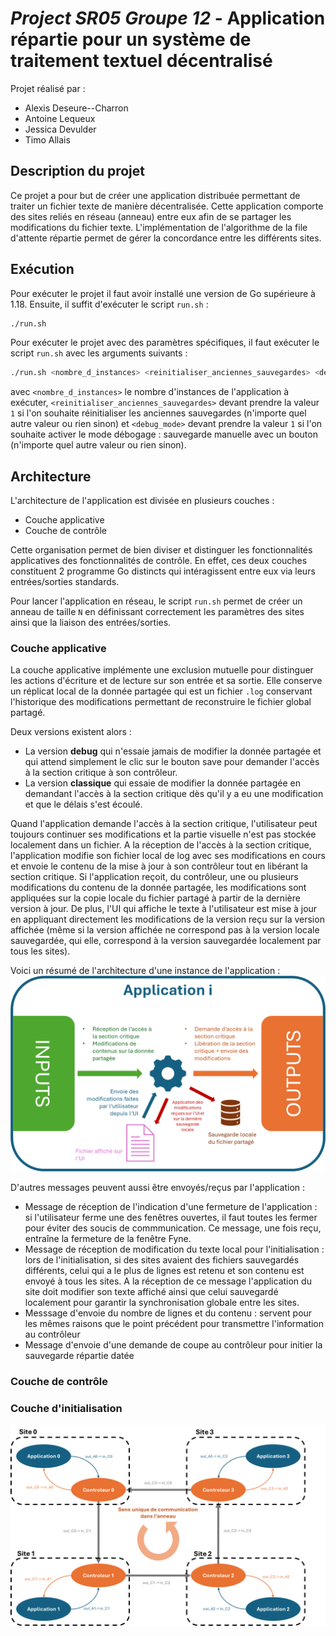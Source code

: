 # *Project SR05 Groupe 12* - Application répartie pour un système de traitement textuel décentralisé

Projet réalisé par : 
* Alexis Deseure--Charron
* Antoine Lequeux
* Jessica Devulder
* Timo Allais

## Description du projet

Ce projet a pour but de créer une application distribuée permettant de traiter un fichier texte de manière décentralisée. Cette application comporte des sites reliés en réseau (anneau) entre eux afin de se partager les modifications du fichier texte. L'implémentation de l'algorithme de la file d'attente répartie permet de gérer la concordance entre les différents sites.

## Exécution

Pour exécuter le projet il faut avoir installé une version de Go supérieure à 1.18. Ensuite, il suffit d'exécuter le script `run.sh` :
```bash
./run.sh
```

Pour exécuter le projet avec des paramètres spécifiques, il faut exécuter le script `run.sh` avec les arguments suivants :

```bash
./run.sh <nombre_d_instances> <reinitialiser_anciennes_sauvegardes> <debug_mode>
```
 avec `<nombre_d_instances>` le nombre d'instances de l'application à exécuter, `<reinitialiser_anciennes_sauvegardes>` devant prendre la valeur `1` si l'on souhaite réinitialiser les anciennes sauvegardes (n'importe quel autre valeur ou rien sinon) et `<debug_mode>` devant prendre la valeur `1` si l'on souhaite activer le mode débogage : sauvegarde manuelle avec un bouton (n'importe quel autre valeur ou rien sinon).

## Architecture

L'architecture de l'application est divisée en plusieurs couches :
- Couche applicative
- Couche de contrôle

Cette organisation permet de bien diviser et distinguer les fonctionnalités applicatives des fonctionnalités de contrôle. En effet, ces deux couches constituent 2 programme Go distincts qui intéragissent entre eux via leurs entrées/sorties standards.

Pour lancer l'application en réseau, le script `run.sh` permet de créer un anneau de taille `N` en définissant correctement les paramètres des sites ainsi que la liaison des entrées/sorties.


### Couche applicative

La couche applicative implémente une exclusion mutuelle pour distinguer les actions d'écriture et de lecture sur son entrée et sa sortie. Elle conserve un réplicat local de la donnée partagée qui est un fichier `.log` conservant l'historique des modifications permettant de reconstruire le fichier global partagé. 

Deux versions existent alors : 
* La version **debug** qui n'essaie jamais de modifier la donnée partagée et qui attend simplement le clic sur le bouton save pour demander l'accès à la section critique à son contrôleur.
* La version **classique** qui essaie de modifier la donnée partagée en demandant l'accès à la section critique dès qu'il y a eu une modification et que le délais s'est écoulé.

Quand l'application demande l'accès à la section critique, l'utilisateur peut toujours continuer ses modifications et la partie visuelle n'est pas stockée localement dans un fichier. 
A la réception de l'accès à la section critique, l'application modifie son fichier local de log avec ses modifications en cours et envoie le contenu de la mise à jour à son contrôleur tout en libérant la section critique.
Si l'application reçoit, du contrôleur, une ou plusieurs modifications du contenu de la donnée partagée, les modifications sont appliquées sur la copie locale du fichier partagé à partir de la dernière version à jour. De plus, l'UI qui affiche le texte à l'utilisateur est mise à jour en appliquant directement les modifications de la version reçu sur la version affichée (même si la version affichée ne correspond pas à la version locale sauvegardée, qui elle, correspond à la version sauvegardée localement par tous les sites).

Voici un résumé de l'architecture d'une instance de l'application : 
![Schéma de la logique de l'application](doc/schema_application.png)

D'autres messages peuvent aussi être envoyés/reçus par l'application :
* Message de réception de l'indication d'une fermeture de l'application : si l'utilisateur ferme une des fenêtres ouvertes, il faut toutes les fermer pour éviter des soucis de commmunication. Ce message, une fois reçu, entraîne la fermeture de la fenêtre Fyne.
* Message de réception de modification du texte local pour l'initialisation : lors de l'initialisation, si des sites avaient des fichiers sauvegardés différents, celui qui a le plus de lignes est retenu et son contenu est envoyé à tous les sites. A la réception de ce message l'application du site doit modifier son texte affiché ainsi que celui sauvegardé localement pour garantir la synchronisation globale entre les sites.
* Messsage d'envoie du nombre de lignes et du contenu : servent pour les mêmes raisons que le point précédent pour transmettre l'information au contrôleur
* Message d'envoie d'une demande de coupe au contrôleur pour initier la sauvegarde répartie datée


### Couche de contrôle

### Couche d'initialisation

![Schéma de l'architecture](doc/schema_anneau.png)

